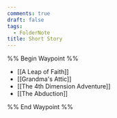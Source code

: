 ```yaml
---
comments: true
draft: false
tags:
  - FolderNote
title: Short Story
---
```

%% Begin Waypoint %%
- [[A Leap of Faith]]
- [[Grandma's Attic]]
- [[The 4th Dimension Adventure]]
- [[The Abduction]]

%% End Waypoint %%
